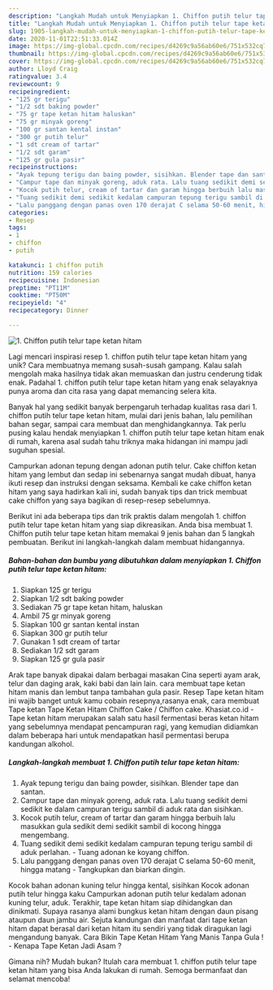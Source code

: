 ```yaml
---
description: "Langkah Mudah untuk Menyiapkan 1. Chiffon putih telur tape ketan hitam yang Lezat"
title: "Langkah Mudah untuk Menyiapkan 1. Chiffon putih telur tape ketan hitam yang Lezat"
slug: 1905-langkah-mudah-untuk-menyiapkan-1-chiffon-putih-telur-tape-ketan-hitam-yang-lezat
date: 2020-11-01T22:51:33.014Z
image: https://img-global.cpcdn.com/recipes/d4269c9a56ab60e6/751x532cq70/1-chiffon-putih-telur-tape-ketan-hitam-foto-resep-utama.jpg
thumbnail: https://img-global.cpcdn.com/recipes/d4269c9a56ab60e6/751x532cq70/1-chiffon-putih-telur-tape-ketan-hitam-foto-resep-utama.jpg
cover: https://img-global.cpcdn.com/recipes/d4269c9a56ab60e6/751x532cq70/1-chiffon-putih-telur-tape-ketan-hitam-foto-resep-utama.jpg
author: Lloyd Craig
ratingvalue: 3.4
reviewcount: 9
recipeingredient:
- "125 gr terigu"
- "1/2 sdt baking powder"
- "75 gr tape ketan hitam haluskan"
- "75 gr minyak goreng"
- "100 gr santan kental instan"
- "300 gr putih telur"
- "1 sdt cream of tartar"
- "1/2 sdt garam"
- "125 gr gula pasir"
recipeinstructions:
- "Ayak tepung terigu dan baing powder, sisihkan. Blender tape dan santan."
- "Campur tape dan minyak goreng, aduk rata. Lalu tuang sedikit demi sedikit ke dalam campuran terigu sambil di aduk rata dan sisihkan."
- "Kocok putih telur, cream of tartar dan garam hingga berbuih lalu masukkan gula sedikit demi sedikit sambil di kocong hingga mengembang."
- "Tuang sedikit demi sedikit kedalam campuran tepung terigu sambil di aduk perlahan. Tuang adonan ke koyang chiffon."
- "Lalu panggang dengan panas oven 170 derajat C selama 50-60 menit, hingga matang Tangkupkan dan biarkan dingin."
categories:
- Resep
tags:
- 1
- chiffon
- putih

katakunci: 1 chiffon putih 
nutrition: 159 calories
recipecuisine: Indonesian
preptime: "PT11M"
cooktime: "PT50M"
recipeyield: "4"
recipecategory: Dinner

---
```



![1. Chiffon putih telur tape ketan hitam](https://img-global.cpcdn.com/recipes/d4269c9a56ab60e6/751x532cq70/1-chiffon-putih-telur-tape-ketan-hitam-foto-resep-utama.jpg)

Lagi mencari inspirasi resep 1. chiffon putih telur tape ketan hitam yang unik? Cara membuatnya memang susah-susah gampang. Kalau salah mengolah maka hasilnya tidak akan memuaskan dan justru cenderung tidak enak. Padahal 1. chiffon putih telur tape ketan hitam yang enak selayaknya punya aroma dan cita rasa yang dapat memancing selera kita.

Banyak hal yang sedikit banyak berpengaruh terhadap kualitas rasa dari 1. chiffon putih telur tape ketan hitam, mulai dari jenis bahan, lalu pemilihan bahan segar, sampai cara membuat dan menghidangkannya. Tak perlu pusing kalau hendak menyiapkan 1. chiffon putih telur tape ketan hitam enak di rumah, karena asal sudah tahu triknya maka hidangan ini mampu jadi suguhan spesial.

Campurkan adonan tepung dengan adonan putih telur. Cake chiffon ketan hitam yang lembut dan sedap ini sebenarnya sangat mudah dibuat, hanya ikuti resep dan instruksi dengan seksama. Kembali ke cake chiffon ketan hitam yang saya hadirkan kali ini, sudah banyak tips dan trick membuat cake chiffon yang saya bagikan di resep-resep sebelumnya.


Berikut ini ada beberapa tips dan trik praktis dalam mengolah 1. chiffon putih telur tape ketan hitam yang siap dikreasikan. Anda bisa membuat 1. Chiffon putih telur tape ketan hitam memakai 9 jenis bahan dan 5 langkah pembuatan. Berikut ini langkah-langkah dalam membuat hidangannya.

<!--inarticleads1-->

##### Bahan-bahan dan bumbu yang dibutuhkan dalam menyiapkan 1. Chiffon putih telur tape ketan hitam:

1. Siapkan 125 gr terigu
1. Siapkan 1/2 sdt baking powder
1. Sediakan 75 gr tape ketan hitam, haluskan
1. Ambil 75 gr minyak goreng
1. Siapkan 100 gr santan kental instan
1. Siapkan 300 gr putih telur
1. Gunakan 1 sdt cream of tartar
1. Sediakan 1/2 sdt garam
1. Siapkan 125 gr gula pasir


Arak tape banyak dipakai dalam berbagai masakan Cina seperti ayam arak, telur dan daging arak, kaki babi dan lain lain. cara membuat tape ketan hitam manis dan lembut tanpa tambahan gula pasir. Resep Tape ketan hitam ini wajib banget untuk kamu cobain resepnya,rasanya enak, cara membuat Tape ketan Tape Ketan Hitam Chiffon Cake / Chiffon cake. Khasiat.co.id - Tape ketan hitam merupakan salah satu hasil fermentasi beras ketan hitam yang sebelumnya mendapat pencampuran ragi, yang kemudian didiamkan dalam beberapa hari untuk mendapatkan hasil permentasi berupa kandungan alkohol. 

<!--inarticleads2-->

##### Langkah-langkah membuat 1. Chiffon putih telur tape ketan hitam:

1. Ayak tepung terigu dan baing powder, sisihkan. Blender tape dan santan.
1. Campur tape dan minyak goreng, aduk rata. Lalu tuang sedikit demi sedikit ke dalam campuran terigu sambil di aduk rata dan sisihkan.
1. Kocok putih telur, cream of tartar dan garam hingga berbuih lalu masukkan gula sedikit demi sedikit sambil di kocong hingga mengembang.
1. Tuang sedikit demi sedikit kedalam campuran tepung terigu sambil di aduk perlahan. - Tuang adonan ke koyang chiffon.
1. Lalu panggang dengan panas oven 170 derajat C selama 50-60 menit, hingga matang - Tangkupkan dan biarkan dingin.


Kocok bahan adonan kuning telur hingga kental, sisihkan Kocok adonan putih telur hingga kaku Campurkan adonan putih telur kedalam adonan kuning telur, aduk. Terakhir, tape ketan hitam siap dihidangkan dan dinikmati. Supaya rasanya alami bungkus ketan hitam dengan daun pisang ataupun daun jambu air. Sejuta kandungan dan manfaat dari tape ketan hitam dapat berasal dari ketan hitam itu sendiri yang tidak diragukan lagi mengandung banyak. Cara Bikin Tape Ketan Hitam Yang Manis Tanpa Gula ! - Kenapa Tape Ketan Jadi Asam ? 

Gimana nih? Mudah bukan? Itulah cara membuat 1. chiffon putih telur tape ketan hitam yang bisa Anda lakukan di rumah. Semoga bermanfaat dan selamat mencoba!
